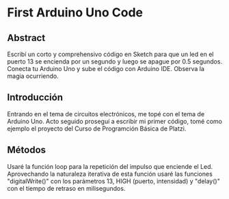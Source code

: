 # First Arduino Uno Code

##  Abstract
Escribí un corto y comprehensivo código en Sketch para que un led en el puerto 13 se encienda por un segundo y luego se apague por 0.5 segundos. Conecta tu Arduino Uno y sube el código con Arduino IDE. Observa la magia ocurriendo.

## Introducción
Entrando en el tema de circuitos electrónicos, me topé con el tema de Arduino Uno. Acto seguido proseguí a escribir mi primer código, tomé como ejemplo el proyecto del Curso de Programción Básica de Platzi.

## Métodos
Usaré la función loop para la repetición del impulso que enciende el Led. Aprovechando la naturaleza iterativa de esta función usaré las funciones "digitalWrite()" con los parámetros 13, HIGH (puerto, intensidad) y "delay()" con el tiempo de retraso en milisegundos. 
